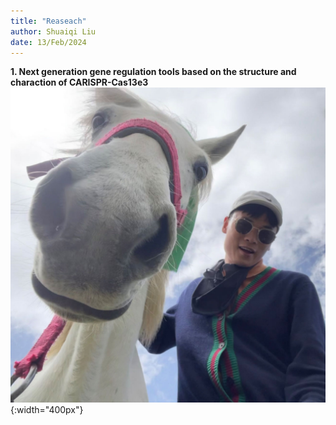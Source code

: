 ```yaml
---
title: "Reaseach"
author: Shuaiqi Liu
date: 13/Feb/2024
---
```

**1. Next generation gene regulation tools based on the structure and charaction of CARISPR-Cas13e3**
![caption](./images/logo.png){:width="400px"}




